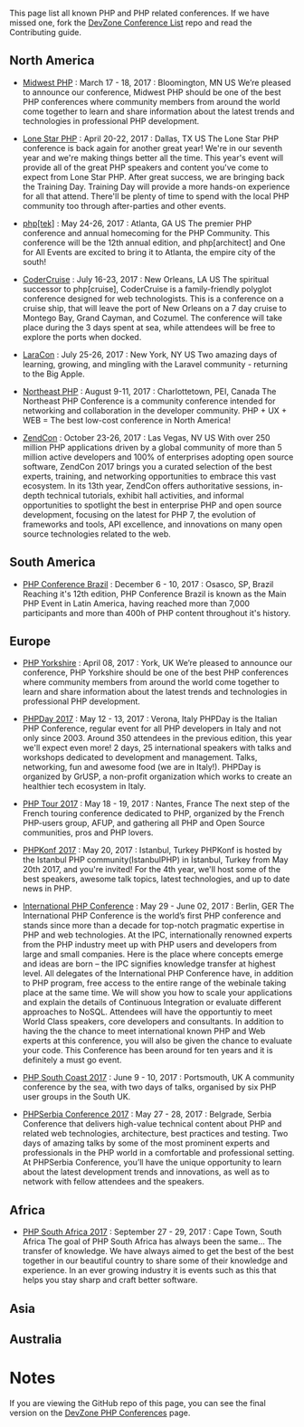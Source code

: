 This page list all known PHP and PHP related conferences. If we have missed one, fork the [DevZone Conference List](https://github.com/zendtech/devzone_conference_list) repo and read the Contributing guide.

## North America
* [Midwest PHP](https://2017.midwestphp.org/) : March 17 - 18, 2017 : Bloomington, MN US
We’re pleased to announce our conference, Midwest PHP should be one of the best PHP conferences where community members from around the world come together to learn and share information about the latest trends and technologies in professional PHP development.

* [Lone Star PHP](http://lonestarphp.com) : April 20-22, 2017 : Dallas, TX US
The Lone Star PHP conference is back again for another great year! We're in our seventh year and we're making things better all the time. This year's event will provide all of the great PHP speakers and content you've come to expect from Lone Star PHP. After great success, we are bringing back the Training Day. Training Day will provide a more hands-on experience for all that attend. There'll be plenty of time to spend with the local PHP community too through after-parties and other events.

* [php&#91;tek&#93;](https://tek.phparch.com/) : May 24-26, 2017 : Atlanta, GA US
The premier PHP conference and annual homecoming for the PHP Community. This conference will be the 12th annual edition, and php[architect] and One for All Events are excited to bring it to Atlanta, the empire city of the south!

* [CoderCruise](https://www.codercruise.com/) : July 16-23, 2017 : New Orleans, LA US
The spiritual successor to php[cruise], CoderCruise is a family-friendly polyglot conference designed for web technologists. This is a conference on a cruise ship, that will leave the port of New Orleans on a 7 day cruise to Montego Bay, Grand Cayman, and Cozumel. The conference will take place during the 3 days spent at sea, while attendees will be free to explore the ports when docked.

* [LaraCon](http://laracon.us/) : July 25-26, 2017 : New York, NY US
Two amazing days of learning, growing, and mingling with the Laravel community - returning to the Big Apple.

* [Northeast PHP](http://northeastphp.org/) : August 9-11, 2017 : Charlottetown, PEI, Canada
The Northeast PHP Conference is a community conference intended for networking and collaboration in the developer community. PHP + UX + WEB = The best low-cost conference in North America!

* [ZendCon](http://zendcon.com) : October 23-26, 2017 : Las Vegas, NV US
With over 250 million PHP applications driven by a global community of more than 5 million active developers and 100% of enterprises adopting open source software, ZendCon 2017 brings you a curated selection of the best experts, training, and networking opportunities to embrace this vast ecosystem. In its 13th year, ZendCon offers authoritative sessions, in-depth technical tutorials, exhibit hall activities, and informal opportunities to spotlight the best in enterprise PHP and open source development, focusing on the latest for PHP 7, the evolution of frameworks and tools, API excellence, and innovations on many open source technologies related to the web.

## South America

* [PHP Conference Brazil](http://www.phpconference.com.br) : December 6 - 10, 2017 : Osasco, SP, Brazil
Reaching it's 12th edition, PHP Conference Brazil is known as the Main PHP Event in Latin America, having reached more than 7,000 participants and more than 400h of PHP content throughout it's history.

## Europe

* [PHP Yorkshire](https://cfp.phpyorkshire.co.uk/) : April 08, 2017 : York, UK
We’re pleased to announce our conference, PHP Yorkshire should be one of the best PHP conferences where community members from around the world come together to learn and share information about the latest trends and technologies in professional PHP development.

* [PHPDay 2017](https://2017.phpday.it/) : May 12 - 13, 2017 : Verona, Italy
PHPDay is the Italian PHP Conference, regular event for all PHP developers in Italy and not only since 2003. Around 350 attendees in the previous edition, this year we'll expect even more! 2 days, 25 international speakers with talks and workshops dedicated to development and management. Talks, networking, fun and awesome food (we are in Italy!). PHPDay is organized by GrUSP, a non-profit organization which works to create an healthier tech ecosystem in Italy.


* [PHP Tour 2017](http://event.afup.org) : May 18 - 19, 2017 : Nantes, France
The next step of the French touring conference dedicated to PHP, organized by the French PHP-users group, AFUP, and gathering all PHP and Open Source communities, pros and PHP lovers.

* [PHPKonf 2017](http://phpkonf.org) : May 20, 2017 : Istanbul, Turkey
PHPKonf is hosted by the Istanbul PHP community(IstanbulPHP) in İstanbul, Turkey from May 20th 2017, and you're invited! For the 4th year, we'll host some of the best speakers, awesome talk topics, latest technologies, and up to date news in PHP.

* [International PHP Conference](https://sandsmedia.com/en/conferences#522) : May 29 - June 02, 2017 : Berlin, GER
The International PHP Conference is the world’s first PHP conference and stands since more than a decade for top-notch pragmatic expertise in PHP and web technologies. At the IPC, internationally renowned experts from the PHP industry meet up with PHP users and developers from large and small companies. Here is the place where concepts emerge and ideas are born – the IPC signifies knowledge transfer at highest level. All delegates of the International PHP Conference have, in addition to PHP program, free access to the entire range of the webinale taking place at the same time. We will show you how to scale your applications and explain the details of Continuous Integration or evaluate different approaches to NoSQL. Attendees will have the opportuntiy to meet World Class speakers, core developers and consultants. In addition to having the the chance to meet international known PHP and Web experts at this conference, you will also be given the chance to evaluate your code. This Conference has been around for ten years and it is definitely a must go event.

* [PHP South Coast 2017](https://2017.phpsouthcoast.co.uk/) : June 9 - 10, 2017 : Portsmouth, UK
A community conference by the sea, with two days of talks, organised by six PHP user groups in the South UK.

* [PHPSerbia Conference 2017](http://conf2017.phpsrbija.rs/) : May 27 - 28, 2017 : Belgrade, Serbia
Conference that delivers high-value technical content about PHP and related web technologies, architecture, best practices and testing. Two days of amazing talks by some of the most prominent experts and professionals in the PHP world in a comfortable and professional setting. At PHPSerbia Conference, you’ll have the unique opportunity to learn about the latest development trends and innovations, as well as to network with fellow attendees and the speakers.

## Africa

* [PHP South Africa 2017](http://phpsouthafrica.com/) : September 27 - 29, 2017 :  Cape Town, South Africa
The goal of PHP South Africa has always been the same… The transfer of knowledge. We have always aimed to get the best of the best together in our beautiful country to share some of their knowledge and experience. In an ever growing industry it is events such as this that helps you stay sharp and craft better software.

## Asia

## Australia

# Notes
If you are viewing the GitHub repo of this page, you can see the final version on the [DevZone PHP Conferences](https://devzone.zend.com/php-conferences/) page.
